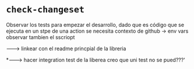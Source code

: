 # `check-changeset`
Observar los tests para empezar el desarrollo, dado 
que es código que se ejecuta en un stpe de una action
se necesita contexto de github -> env vars
observar tambien el sscriopt



---> linkear con el readme princpial de la libreria 


*---> hacer integration test de la liberea
creo que uni test no se pued???'

